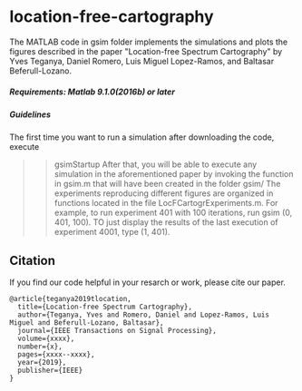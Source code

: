 # location-free-cartography
The MATLAB code in gsim folder implements the simulations and plots the figures described in the paper "Location-free Spectrum Cartography" by Yves Teganya,  Daniel Romero, Luis Miguel Lopez-Ramos, and Baltasar Beferull-Lozano.

##### Requirements: Matlab 9.1.0(2016b) or later
##### Guidelines
The first time you want to run a simulation after downloading the code, execute
>>  gsimStartup
After that, you will be able to execute any simulation in the aforementioned paper by invoking the function in gsim.m that will have been created in the folder gsim/
The experiments reproducing different figures are organized in functions located in the file LocFCartogrExperiments.m.
For example, to run experiment 401 with 100 iterations, run gsim (0, 401, 100). TO just display the results of the last execution of experiment 4001, type (1, 401). 
## Citation
If you find our code helpful in your resarch or work, please cite our paper.
```
@article{teganya2019tlocation,
  title={Location-free Spectrum Cartography},
  author={Teganya, Yves and Romero, Daniel and Lopez-Ramos, Luis Miguel and Beferull-Lozano, Baltasar},
  journal={IEEE Transactions on Signal Processing},
  volume={xxxx},
  number={x},
  pages={xxxx--xxxx},
  year={2019},
  publisher={IEEE}
}
```
